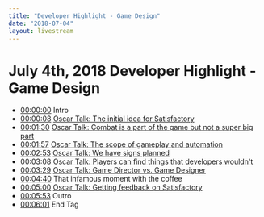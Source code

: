 ```yaml
---
title: "Developer Highlight - Game Design"
date: "2018-07-04"
layout: livestream
---
```

# July 4th, 2018 Developer Highlight - Game Design
* [00:00:00](https://youtu.be/vUW3pockA5Y?t=0) Intro
* [00:00:08](https://youtu.be/vUW3pockA5Y?t=8) [Oscar Talk: The initial idea for Satisfactory](./transcriptions/yt-vUW3pockA5Y,8.44,90.92.md)
* [00:01:30](https://youtu.be/vUW3pockA5Y?t=90) [Oscar Talk: Combat is a part of the game but not a super big part](./transcriptions/yt-vUW3pockA5Y,90.92,117.8.md)
* [00:01:57](https://youtu.be/vUW3pockA5Y?t=117) [Oscar Talk: The scope of gameplay and automation](./transcriptions/yt-vUW3pockA5Y,117.8,173.04.md)
* [00:02:53](https://youtu.be/vUW3pockA5Y?t=173) [Oscar Talk: We have signs planned](./transcriptions/yt-vUW3pockA5Y,173.04,188.92.md)
* [00:03:08](https://youtu.be/vUW3pockA5Y?t=188) [Oscar Talk: Players can find things that developers wouldn't](./transcriptions/yt-vUW3pockA5Y,188.92,209.88.md)
* [00:03:29](https://youtu.be/vUW3pockA5Y?t=209) [Oscar Talk: Game Director vs. Game Designer](./transcriptions/yt-vUW3pockA5Y,209.88,280.289085.md)
* [00:04:40](https://youtu.be/vUW3pockA5Y?t=280) That infamous moment with the coffee
* [00:05:00](https://youtu.be/vUW3pockA5Y?t=300) [Oscar Talk: Getting feedback on Satisfactory](./transcriptions/yt-vUW3pockA5Y,300.2,353.16.md)
* [00:05:53](https://youtu.be/vUW3pockA5Y?t=353) Outro
* [00:06:01](https://youtu.be/vUW3pockA5Y?t=361) End Tag
